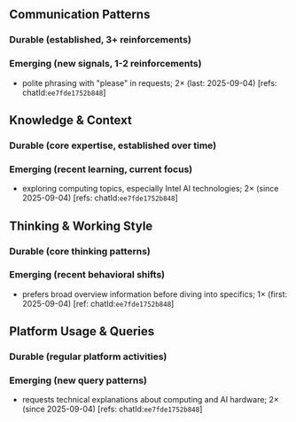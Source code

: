 ## Communication Patterns
### Durable (established, 3+ reinforcements)

### Emerging (new signals, 1-2 reinforcements)
- polite phrasing with "please" in requests; 2× (last: 2025-09-04) [refs: chatId:`ee7fde1752b848`]

## Knowledge & Context
### Durable (core expertise, established over time)

### Emerging (recent learning, current focus)
- exploring computing topics, especially Intel AI technologies; 2× (since 2025-09-04) [refs: chatId:`ee7fde1752b848`]

## Thinking & Working Style
### Durable (core thinking patterns)

### Emerging (recent behavioral shifts)
- prefers broad overview information before diving into specifics; 1× (first: 2025-09-04) [ref: chatId:`ee7fde1752b848`]

## Platform Usage & Queries
### Durable (regular platform activities)

### Emerging (new query patterns)
- requests technical explanations about computing and AI hardware; 2× (since 2025-09-04) [refs: chatId:`ee7fde1752b848`]